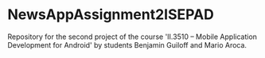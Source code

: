 # NewsAppAssignment2ISEPAD
Repository for the second project of the course 'II.3510 – Mobile Application Development for Android' by students Benjamin Guiloff and Mario Aroca.
